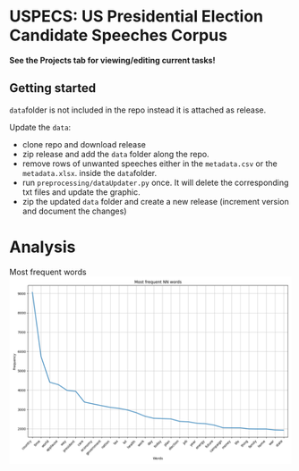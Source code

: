 # USPECS: US Presidential Election Candidate Speeches Corpus

**See the Projects tab for viewing/editing current tasks!**

## Getting started
`data`folder is not included in the repo instead it is attached as release.

Update the `data`:
- clone repo and download release
- zip release and add the `data` folder along the repo.
- remove rows of unwanted speeches either in the `metadata.csv` or the `metadata.xlsx`. inside the `data`folder.
- run `preprocessing/dataUpdater.py` once. It will delete the corresponding txt files and update the graphic.
- zip the updated `data` folder and create a new release (increment version and document the changes)


# Analysis
Most frequent words
![images/mostCommonNNWords.png](images/mostCommonNNWords.png)
